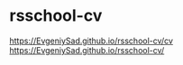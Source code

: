 # rsschool-cv
https://EvgeniySad.github.io/rsschool-cv/cv
https://EvgeniySad.github.io/rsschool-cv/
